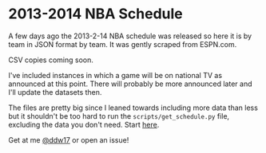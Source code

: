 # 2013-2014 NBA Schedule

A few days ago the 2013-2-14 NBA schedule was released so here it is by team in JSON format by team. It was gently scraped from ESPN.com.

CSV copies coming soon.

I've included instances in which a game will be on national TV as announced at this point. There will probably be more announced later and I'll update the datasets then.

The files are pretty big since I leaned towards including more data than less but it shouldn't be too hard to run the `scripts/get_schedule.py` file, excluding the data you don't need. Start [here](https://github.com/davewalk/2013-2014-nba-schedule/blob/master/scripts/get_schedules.py#L121).

Get at me [@ddw17](http://www.twitter.com/ddw17) or open an issue!